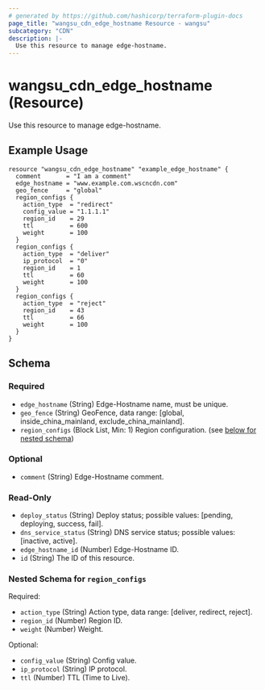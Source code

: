 ```yaml
---
# generated by https://github.com/hashicorp/terraform-plugin-docs
page_title: "wangsu_cdn_edge_hostname Resource - wangsu"
subcategory: "CDN"
description: |-
  Use this resource to manage edge-hostname.
---
```


# wangsu_cdn_edge_hostname (Resource)

Use this resource to manage edge-hostname.

## Example Usage

```hcl
resource "wangsu_cdn_edge_hostname" "example_edge_hostname" {
  comment       = "I am a comment"
  edge_hostname = "www.example.com.wscncdn.com"
  geo_fence     = "global"
  region_configs {
    action_type  = "redirect"
    config_value = "1.1.1.1"
    region_id    = 29
    ttl          = 600
    weight       = 100
  }
  region_configs {
    action_type  = "deliver"
    ip_protocol  = "0"
    region_id    = 1
    ttl          = 60
    weight       = 100
  }
  region_configs {
    action_type  = "reject"
    region_id    = 43
    ttl          = 66
    weight       = 100
  }
}
```


<!-- schema generated by tfplugindocs -->
## Schema

### Required

- `edge_hostname` (String) Edge-Hostname name, must be unique.
- `geo_fence` (String) GeoFence, data range: [global, inside_china_mainland, exclude_china_mainland].
- `region_configs` (Block List, Min: 1) Region configuration. (see [below for nested schema](#nestedblock--region_configs))

### Optional

- `comment` (String) Edge-Hostname comment.

### Read-Only

- `deploy_status` (String) Deploy status; possible values: [pending, deploying, success, fail].
- `dns_service_status` (String) DNS service status; possible values: [inactive, active].
- `edge_hostname_id` (Number) Edge-Hostname ID.
- `id` (String) The ID of this resource.

<a id="nestedblock--region_configs"></a>
### Nested Schema for `region_configs`

Required:

- `action_type` (String) Action type, data range: [deliver, redirect, reject].
- `region_id` (Number) Region ID.
- `weight` (Number) Weight.

Optional:

- `config_value` (String) Config value.
- `ip_protocol` (String) IP protocol.
- `ttl` (Number) TTL (Time to Live).
